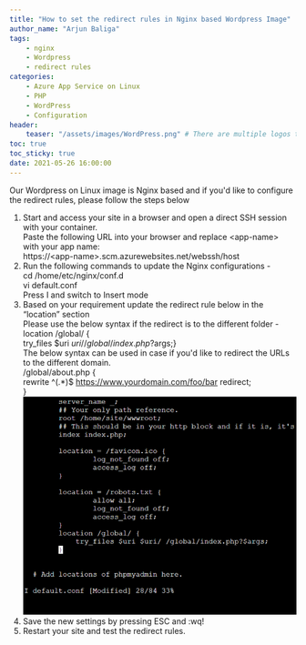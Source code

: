 ```yaml
---
title: "How to set the redirect rules in Nginx based Wordpress Image"
author_name: "Arjun Baliga"
tags:
    - nginx
    - Wordpress
    - redirect rules
categories:
    - Azure App Service on Linux
    - PHP
    - WordPress
    - Configuration
header:
    teaser: "/assets/images/WordPress.png" # There are multiple logos that can be used in "/assets/images" if you choose to add one.
toc: true
toc_sticky: true
date: 2021-05-26 16:00:00
---
```


Our Wordpress on Linux image is Nginx based and if you'd like to configure the redirect rules, please follow the steps below

1. Start and access your site in a browser and open a direct SSH session with your container.<br>
Paste the following URL into your browser and replace &lt;app-name&gt; with your app name: <br>
https://&lt;app-name&gt;.scm.azurewebsites.net/webssh/host
2. Run the following commands to update the Nginx configurations -<br>
cd /home/etc/nginx/conf.d<br>
vi default.conf <br>
Press I and switch to Insert mode 
3. Based on your requirement update the redirect rule below in the “location” section<br> 
Please use the below syntax if the redirect is to the different folder - <br>
location /global/ {<br>
            try_files $uri $uri/ /global/index.php?$args;}<br>
The below syntax can be used in case if you'd like to redirect the URLs to the different domain.<br/>
/global/about.php {<br/> 
rewrite ^(.*)$ https://www.yourdomain.com/foo/bar redirect; <br>
}<br/>
![nginx rules](/media/2021/05/nginx-redirect-rules.png)
4. Save the new settings by pressing ESC and :wq!
5. Restart your site and test the redirect rules.

